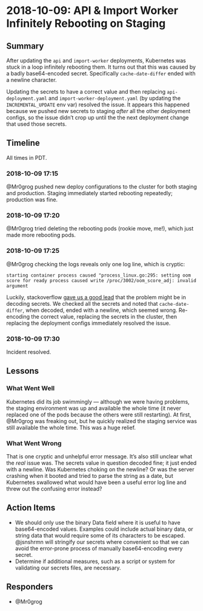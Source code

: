 # 2018-10-09: API & Import Worker Infinitely Rebooting on Staging

## Summary

After updating the `api` and `import-worker` deployments, Kubernetes was stuck in a loop infinitely rebooting them. It turns out that this was caused by a badly base64-encoded secret. Specifically `cache-date-differ` ended with a newline character.

Updating the secrets to have a correct value and then replacing `api-deployment.yaml` and `import-worker-deployment.yaml` (by updating the `INCREMENTAL_UPDATE` env var) resolved the issue. It appears this happened because we pushed new secrets to staging *after* all the other deployment configs, so the issue didn’t crop up until the the next deployment change that used those secrets.


## Timeline

All times in PDT.

### 2018-10-09 17:15

@Mr0grog pushed new deploy configurations to the cluster for both staging and production. Staging immediately started rebooting repeatedly; production was fine.

### 2018-10-09 17:20

@Mr0grog tried deleting the rebooting pods (rookie move, me!), which just made more rebooting pods.

### 2018-10-09 17:25

@Mr0grog checking the logs reveals only one log line, which is cryptic:

```
starting container process caused "process_linux.go:295: setting oom score for ready process caused write /proc/3002/oom_score_adj: invalid argument
```

Luckily, stackoverflow [gave us a good lead](https://stackoverflow.com/questions/49296359/kubernetes-secret-in-google-container-engine-fails-setting-oom-score-for-read) that the problem might be in decoding secrets. We checked all the secrets and noted that `cache-date-differ`, when decoded, ended with a newline, which seemed wrong. Re-encoding the correct value, replacing the secrets in the cluster, then replacing the deployment configs immediately resolved the issue.

### 2018-10-09 17:30

Incident resolved.


## Lessons

### What Went Well

Kubernetes did its job swimmingly — although we were having problems, the staging environment was up and available the whole time (it never replaced one of the pods because the others were still restarting). At first, @Mr0grog was freaking out, but he quickly realized the staging service was still available the whole time. This was a huge relief.

### What Went Wrong

That is one cryptic and unhelpful error message. It’s also still unclear what the *real* issue was. The secrets value in question decoded fine; it just ended with a newline. Was Kubernetes choking on the newline? Or was the server crashing when it booted and tried to parse the string as a date, but Kubernetes swallowed what would have been a useful error log line and threw out the confusing error instead?


## Action Items


- We should only use the binary Data field where it is useful to have base64-encoded values. Examples could include actual binary data, or string data that would require some of its characters to be escaped. @jsnshrmn will stringify our secrets where convenient so that we can avoid the error-prone process of manually base64-encoding every secret.
- Determine if additional measures, such as a script or system for validating our secrets files, are necessary.


## Responders

- @Mr0grog
